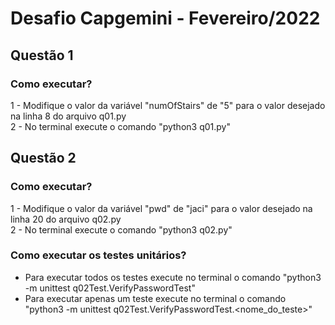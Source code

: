 # Desafio Capgemini - Fevereiro/2022

## Questão 1
### Como executar?
1 - Modifique o valor da variável "numOfStairs" de "5" para o valor desejado na linha 8 do arquivo q01.py<br/> 
2 - No terminal execute o comando "python3 q01.py"

## Questão 2
### Como executar?
1 - Modifique o valor da variável "pwd" de "jaci" para o valor desejado na linha 20 do arquivo q02.py<br/>
2 - No terminal execute o comando "python3 q02.py"

### Como executar os testes unitários?
- Para executar todos os testes execute no terminal o comando "python3 -m unittest q02Test.VerifyPasswordTest"<br/>
- Para executar apenas um teste execute no terminal o comando "python3 -m unittest q02Test.VerifyPasswordTest.<nome_do_teste>"
